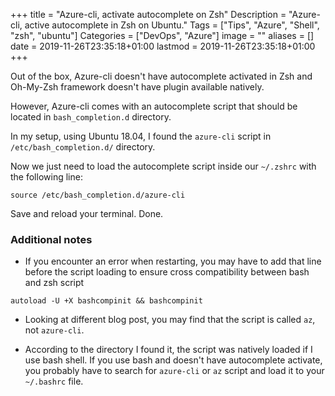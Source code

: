 +++
title = "Azure-cli, activate autocomplete on Zsh"
Description = "Azure-cli, active autocomplete in Zsh on Ubuntu."
Tags = ["Tips", "Azure", "Shell", "zsh", "ubuntu"]
Categories = ["DevOps", "Azure"]
image = ""
aliases = []
date = 2019-11-26T23:35:18+01:00
lastmod = 2019-11-26T23:35:18+01:00
+++

Out of the box, Azure-cli doesn't have autocomplete activated in Zsh and Oh-My-Zsh framework doesn't have plugin available natively.

However, Azure-cli comes with an autocomplete script that should be located in `bash_completion.d` directory.

In my setup, using Ubuntu 18.04, I found the `azure-cli` script in `/etc/bash_completion.d/` directory.

Now we just need to load the autocomplete script inside our `~/.zshrc` with the following line:

```
source /etc/bash_completion.d/azure-cli
```

Save and reload your terminal. Done.

### Additional notes

* If you encounter an error when restarting, you may have to add that line before the script loading to ensure cross compatibility between bash and zsh script 

```
autoload -U +X bashcompinit && bashcompinit
```

* Looking at different blog post, you may find that the script is called `az`, not `azure-cli`.

* According to the directory I found it, the script was natively loaded if I use bash shell. If you use bash and doesn't have autocomplete activate, you probably have to search for `azure-cli` or `az` script and load it to your `~/.bashrc` file.
